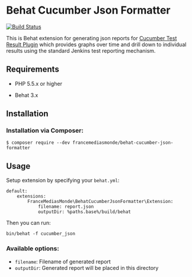 # Behat Cucumber Json Formatter 

[![Build Status](https://travis-ci.org/FranceMediasMonde/behat-cucumber-json-formatter.svg?branch=master)](https://travis-ci.org/FranceMediasMonde/behat-cucumber-json-formatter)


This is Behat extension for generating json reports for [Cucumber Test Result Plugin](https://github.com/jenkinsci/cucumber-testresult-plugin/) which provides graphs over time and drill down to individual results using the standard Jenkins test reporting mechanism.

## Requirements

- PHP 5.5.x or higher

- Behat 3.x

## Installation

### Installation via Composer:

```
$ composer require --dev francemediasmonde/behat-cucumber-json-formatter
```

## Usage

Setup extension by specifying your `behat.yml`:

```
default:
    extensions:
        FranceMediasMonde\BehatCucumberJsonFormatter\Extension:
            filename: report.json
            outputDir: %paths.base%/build/behat
```

Then you can run:

```
bin/behat -f cucumber_json
```

### Available options:

- `filename`: Filename of generated report
- `outputDir`: Generated report will be placed in this directory
